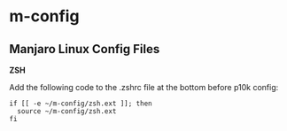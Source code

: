 # m-config 
## Manjaro Linux Config Files  

**ZSH** 

Add the following code to the .zshrc file at the bottom before p10k config: 

``` 
if [[ -e ~/m-config/zsh.ext ]]; then
  source ~/m-config/zsh.ext 
fi 
```
